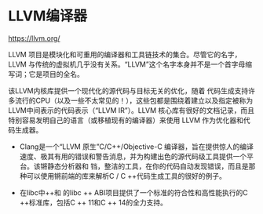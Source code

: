 # LLVM编译器

https://llvm.org/

LLVM 项目是模块化和可重用的编译器和工具链技术的集合。尽管它的名字，LLVM 与传统的虚拟机几乎没有关系。“LLVM”这个名字本身并不是一个首字母缩写词；它是项目的全名。

该LLVM内核库提供一个现代化的源代码与目标无关的优化，随着 代码生成支持许多流行的CPU（以及一些不太常见的！），这些包都是围绕着建立以及指定被称为LLVM中间表示的代码表示（“LLVM IR”）。LLVM 核心库有很好的文档记录，而且特别容易发明自己的语言（或移植现有的编译器）来使用 LLVM 作为优化器和代码生成器。

* Clang是一个“LLVM 原生”C/C++/Objective-C 编译器，旨在提供惊人的编译速度、极其有用的错误和警告消息，并为构建出色的源代码级工具提供一个平台。该锵静态分析器和 铛，整洁的工具，在你的代码自动发现错误，而且是那种可以使用锵前端的库来解析C / C ++代码生成工具的很好的例子。


* 在libc中++和 的libc ++ ABI项目提供了一个标准的符合性和高性能执行的C ++标准库，包括C ++ 11和C ++ 14的全力支持。
